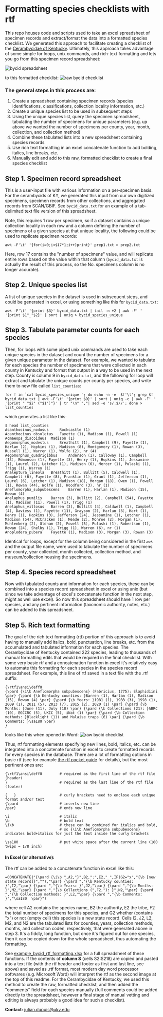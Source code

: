 # Formatting species checklists with rtf

This repo houses code and scripts used to take an excel spreadsheet of specimen records and extract/format the data into a formatted species checklist. We generated this approach to facilitate creating a checklist of the [Cerambycidae of Kentucky](https://www.mapress.com/zt/article/view/zootaxa.5229.1.1). Ultimately, this approach takes advantage of some simple for loops, unix commands, and rich-text formatting and lets you go from this specimen record spreadsheet:

![bycid spreadsheet](bycid_spreadsheet.jpg)

to this formatted checklist:
![raw bycid checklist](bycid_raw_checklist.jpg)



### The general steps in this process are:
1. Create a spreadsheet containing specimen records (species identifications, classifications, collection locality information, etc.)
2. Create a unique species list to be used in subsequent steps
3. Using the unique species list, query the specimen spreadsheet, tabulating the number of specimens for unique parameters (e.g. up above we wanted the number of specimens per county, year, month, collection, and collection method)
4. Combine these tabulated lists into a new spreadsheet containing species records
5. Use rich text formatting in an excel concatenate function to add bolding, italics, line breaks, etc.
6. Manually edit and add to this raw, formatted checklist to create a final species checklist


## Step 1. Specimen record spreadsheet
This is a user-input file with various information on a per-specimen basis. For the cerambycids of KY, we generated this input from our own digitized specimens, specimen records from other collections, and aggregated records from SCAN/GBIF. See `bycid_data.txt` for an example of a tab-delimited text file version of this spreadsheet.

Note, this requires 1 row per specimen, so if a dataset contains a unique collection locality in each row and a column defining the number of specimens of a given species at that unique locality, the following could be used to replicate specimen records: 

```awk -F'\t' '{for(i=0;i<$17*1;i++)print}' prep1.txt > prep2.txt```

Here, row 17 contains the "number of specimens" value, and will replicate entire rows based on the value within that column (`bycid_data.txt` is actually the result of this process, so the No. specimens column is no longer accurate).

## Step 2. Unique species list
A list of unique species in the dataset is used in subsequent steps, and could be generated in excel, or using something like this for `bycid_data.txt`:

```awk -F'\t' '{print $3}' bycid_data.txt | tail -n +2 | awk -F' ' '{print $1"_"$2}' | sort | uniq > bycid_species_unique```

## Step 3. Tabulate parameter counts for each species
Then, for loops with some piped unix commands are used to take each unique species in the dataset and count the number of specimens for a given unique parameter in the dataset. For example, we wanted to tabulate for each species the number of specimens that were collected in each county in Kentucky and format that output in a way to be used in the next step. County is column 9 in `bycid_data.txt`, and the following for loop will extract and tabulate the unique counts per county per species, and write them to new file called `list_counties`:

```for f in `cat bycid_species_unique `; do echo -n -e  $f'\t'; grep $f bycid_data.txt | awk -F'\t' '{print $9}' | sort | uniq -c | awk -F' ' '{print " "$2" ("$1")"}' | tr "\n" ","| sed -e 's/.$//'; done > list_counties```

which generates a list like this:

```
$ head list_counties 
Acanthocinus_nodosus	 Rockcastle (1)
Acanthocinus_obsoletus	 Fayette (1), Madison (1), Powell (1)
Acmaeops_discoideus	 Madison (1)
Aegomorphus_modestus	 Breathitt (1), Campbell (9), Fayette (1), Harlan (2), Hopkins (1), Madison (8), Montgomery (1), Rowan (3), Russell (1), Warren (1), Wolfe (2), nr (4)
Aegomorphus_quadrigibbus	 Anderson (1), Calloway (1), Campbell (13), Edmonson (1), Fayette (3), Henry (1), Hopkins (1), Jessamine (1), Laurel (2), Letcher (1), Madison (6), Mercer (1), Pulaski (1), Trigg (1), Warren (1)
Analeptura_lineola	 Breathitt (1), Bullitt (5), Caldwell (1), Campbell (6), Fayette (8), Franklin (1), Grant (1), Jefferson (1), Laurel (6), Letcher (1), Madison (18), Morgan (18), Owen (1), Powell (1), Rowan (44), Wolfe (1), Woodford (3), nr (1)
Aneflomorpha_subpubescens	 Barren (1), Harlan (1), Madison (15), Rowan (4)
Anelaphus_pumilis	 Barren (3), Bullitt (2), Campbell (54), Fayette (1), Madison (11), Powell (1), Trigg (1)
Anelaphus_villosus	 Barren (3), Bullitt (4), Caldwell (1), Campbell (4), Daviess (1), Fayette (11), Grayson (2), Harlan (3), Hart (1), Henry (1), Hopkins (3), Jefferson (24), Jessamine (1), Letcher (1), Madison (54), McCracken (1), Meade (2), Monroe (2), Morgan (1), Muhlenberg (2), Oldham (2), Powell (5), Pulaski (1), Robertson (1), Rowan (24), Shelby (1), Trigg (1), Warren (6), nr (1)
Anoplodera_pubera	 Fayette (1), Madison (3), Morgan (3), Rowan (3)
```

Identical for loops, except for the column being considered in the first `awk` and the output file name, were used to tabulate the number of specimens per county, year collected, month collected, collection method, and museum/collection housing the specimens. 

## Step 4. Species record spreadsheet
Now with tabulated counts and information for each species, these can be combined into a species record spreadsheet in excel or using unix (but since we take advantage of excel's concatenate function in the next step, might as well use excel). So now this spreadsheet should have 1 row per species, and any pertinent information (taxonomic authority, notes, etc.) can be added to this spreadsheet. 

## Step 5. Rich text formatting
The goal of the rich text formatting (rtf) portion of this approach is to avoid having to manually add italics, bold, punctuation, line breaks, etc. from the accumulated and tabulated information for each species. The Cerambycidae of Kentucky contained 222 species, leading to thousands of manual formatting edits that would be required in the final checklist. With some very basic rtf and a concatenation function in excel it's relatively easy to automate this formatting for each species in the species record spreadsheet. For example, this line of rtf saved in a text file with the .rtf suffix:

```
{\rtf1\ansi\deff0 
{\pard {\i\b Aneflomorpha subpubescens} (Fabricius, 1775); Elaphidiini  \par} {\pard {\b Kentucky counties: }Barren (1), Harlan (1), Madison (15), Rowan (4) \par} {\pard {\b Years: }1981 (1), 1983 (3), 1998 (1), 2009 (1), 2011 (5), 2013 (7), 2015 (2), 2020 (1) \par} {\pard {\b Months: }June (11), July (10) \par} {\pard {\b Collections (21): }ABRC (10), EGCCRC (5), UKIC (5), iNat (1) \par} {\pard {\b Collection methods: }Blacklight (11) and Malaise traps (6) \par} {\pard {\b Comments: }\sa180 \par}
}
```
looks like this when opened in Word:
![raw bycid checklist](example_rtf.jpg)

Thus, rtf formatting elements specifying new lines, bold, italics, etc. can be integrated into a concatenate function in excel to create formatted records for every species in the database. There are a lot of formatting options in basic rtf (see for example [the rtf pocket guide](https://www.oreilly.com/library/view/rtf-pocket-guide/9781449302047/ch01.html) for details), but the most pertinent ones are:
```
{\rtf1\ansi\deff0        # required as the first line of the rtf file (header)
}                        # required as the last line of the rtf file (footer)

{   }                    # curly brackets need to enclose each unique format and/or text
{\pard                   # inserts new line
/par}                    # ends new line

\i                       # italic
\b                       # bold text
\i\b                     # these can be combined for italics and bold, 
                         # so {\i\b Aneflomorpha subpubescens} indicates bold+italics for just the text inside the curly brackets

\sa180                   # put white space after the current line (180 twips = 1/8 inch)

```

#### In Excel (or alternative):
The rtf can be added to a concatenate function in excel like this:
```
=CONCATENATE("{\pard {\i\b ",A2,"}",B2,";",E2," ",IF(G2="x","{\b [new state record]}",""),"\par} {\pard ","{\b Kentucky counties: }",I2,"\par} {\pard ","{\b Years: }",J2,"\par} {\pard ","{\b Months: }",M2,"\par} {\pard ","{\b Collections (",F2,"): }",N2,"\par} {\pard ","{\b Collection methods: }",L2,"\par} {\pard ","{\b Comments: }","\sa180  \par}")
```
where cell A2 contains the species name, B2 the authority, E2 the tribe, F2 the total number of specimens for this species, and G2 whether (contains "x") or not (empty cell) this species is a new state record. Cells I2, J2, L2, M2, and N2 are the tabulated lists for counties, years, collection methods, months, and collection coden, respectively, that were generated above in step 3. It's a fiddly, long function, but once it's figured out for one species, then it can be copied down for the whole spreadsheet, thus automating the formatting.

See [example_bycid_rtf_formatting.xlsx](example_bycid_rtf_formatting.xlsx) for a full spreadsheet of these functions. If the contents of **column S** (cells S2:S218) are copied and pasted into a text file (with the rtf header and footer as first and last line, see above) and saved as .rtf format, most modern day word processor softwares (e.g. Microsoft Word) will interpret the rtf as the second image at the top of this readme. For the Cerambycidae of Kentucky, we used this method to create the raw, formatted checklist, and then added the "comments" field for each species manually (full comments could be added directly to the spreadsheet, however a final stage of manual vetting and editing is always probably a good idea for such a checklist). 

**Contact:** julian.dupuis@uky.edu
